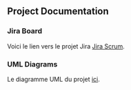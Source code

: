 ## Project Documentation

### Jira Board
Voici le lien vers le projet Jira [Jira Scrum](https://sahtanisoumia760.atlassian.net/jira/software/projects/SCRUM/boards/1/backlog).

### UML Diagrams
Le diagramme UML du projet  [ici](https://lucid.app/lucidchart/57aca9c5-32a1-43fb-a3fe-cfe1a51e10f0/edit?from_internal=true).

